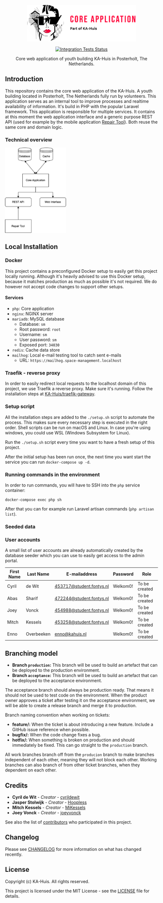 <p align="center"><img src="/art/project-logo.svg" alt="Logo Core Application" height="120"></p>

<p align="center">
<a href="https://github.com/KA-Huis/space-management/actions"><img src="https://github.com/KA-Huis/space-management/actions/workflows/run-tests.yml/badge.svg?branch=acceptance" alt="Integration Tests Status"></a>
</p>

<p align="center">Core web application of youth building KA-Huis in Posterholt, The Netherlands.</p>

## Introduction

This repository contains the core web application of the KA-Huis. A youth building located in Posterholt, The Netherlands fully run by volunteers. This application serves as an internal tool to improve processes and realtime availability of information. It's build in PHP with the popular Laravel framework. This application is responsible for multiple services. It contains at this moment the web application interface and a generic purpose REST API (used for example by the mobile application [Repair Tool](https://github.com/KA-Huis/repair-tool)). Both reuse the same core and domain logic. 

### Technical overview

<img src="/art/system-infrastructure-overview.png" alt="System Infrastructure Overview" height="280">

## Local Installation

### Docker

This project contains a preconfigured Docker setup to easily get this project locally running. Although it's heavily advised to use this Docker setup, because it matches production as much as possible it's not required. We do however not accept code changes to support other setups. 

#### Services

* `php`: Core application
* `nginx`: NGINX server
* `mariadb`: MySQL database
  * Database: `sm`
  * Root password: `root`
  * Username: `sm`
  * User password: `sm`
  * Exposed port: `34030`
* `redis`: Cache data store
* `mailhog`: Local e-mail testing tool to catch sent e-mails
  * URL: `https://mailhog.space-management.localhost`

### Traefik - reverse proxy

In order to easily redirect local requests to the localhost domain of this project, we use Traefik a reverse proxy. Make sure it's running. Follow the installation steps at [KA-Huis/traefik-gateway](https://github.com/KA-Huis/traefik-gateway).

### Setup script

All the installation steps are added to the `./setup.sh` script to automate the process. This makes sure every necessary step is executed in the right order. Shell scripts can be run on macOS and Linux. In case you're using windows, you could use WSL (Windows Subsystem for Linux).

Run the `./setup.sh` script every time you want to have a fresh setup of this project.

After the initial setup has been run once, the next time you want start the service you can run `docker-compose up -d`.

### Running commands in the environment

In order to run commands, you will have to SSH into the `php` service container:

```shell
docker-compose exec php sh
```

After that you can for example run Laravel artisan commands (`php artisan list`).

### Seeded data

### User accounts

A small list of user accounts are already automatically created by the database seeder which you can use to easily get access to the admin portal.

| First Name | Last Name | E-mailaddress | Password | Role |
|------------|-----------|---------------|----------|------|
| Cyril | de Wit | 453717@student.fontys.nl| Welkom0! | To be created |
| Abas | Sharif | 472244@student.fontys.nl| Welkom0! | To be created |
| Joey | Vonck | 454988@student.fontys.nl| Welkom0! | To be created |
| Mitch | Kessels | 453258@student.fontys.nl| Welkom0! | To be created |
| Enno | Overbeeken | enno@kahuis.nl| Welkom0! | To be created |

## Branching model

* **Branch `production`:** This branch will be used to build an artefact that can be deployed to the production environment.
* **Branch `acceptance`:** This branch will be used to build an artefact that can be deployed to the acceptance environment.

The acceptance branch should always be production ready. That means it should not be used to test code on the environment. When the product owner approves a ticket after testing it on the acceptance environment, we will be able to create a release branch and merge it to production.

Branch naming convention when working on tickets:

* **feature/<short-feature-description>:** When the ticket is about introducing a new feature. Include a GitHub issue reference when possible.
* **bugfix/<short-bugfix-description>:** When the code change fixes a bug.
* **hotfix/<short-hotfix-description>:** When something is broken on production and should immediately be fixed. This can go straight to the `production` branch.

All work branches branch off from the `producion` branch to make branches independent of each other, meaning they will not block each other. Working branches can also branch of from other ticket branches, when they dependent on each other.

## Credits

* **Cyril de Wit** - _Creator_ - [cyrildewit](https://github.com/cyrildewit)
* **Jasper Stolwijk** - _Creator_ - [Hoopless](https://github.com/Hoopless)
* **Mitch Kessels** - _Creator_ - [MiKessels](https://github.com/MiKessels)
* **Joey Vonck** - _Creator_ - [joeyvonck](https://github.com/joeyvonck)

See also the list of [contributors](https://github.com/KA-Huis/space-management/graphs/contributors) who participated in this project.

## Changelog

Please see [CHANGELOG](CHANGELOG-2.0.md) for more information on what has changed recently.

## License

Copyright (c) KA-Huis. All rights reserved.

This project is licensed under the MIT License - see the [LICENSE](LICENSE) file for details.
